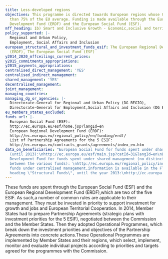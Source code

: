 ```yaml
---
title: Less-developed regions
objectives: This programme is directed towards European regions whose GDP is less
  than 75% of the EU average. Funding is made available through the European Regional
  Development Fund (ERDF) and the European Social Fund (ESF).
mff_heading: 1b) Smart and Inclusive Growth - Economic,social and territorial cohesion
policy_supported: |-
  Regional and Urban Policy,
  Employment, Social Affairs and Inclusion
european_structural_and_investment_funds_esif: The European Regional Development Fund
  (ERDF), The European Social Fund (ESF)
y2014_2020_mffceilings_current_prices: 
y2015_commitments_appropriations: 
y2015_payments_appropriations: 
centralised_direct_management: 'YES'
centralised_indirect_management: 
shared_management: 'YES'
decentralised_management: 
joint_management: 
managing_countries: 
managing_dg_or_agencies: |-
  Directorate-General for Regional and Urban Policy (DG REGIO),
  Directorate-General for Employment,Social Affairs and Inclusion (DG EMPL)
eu_members_states_excluded: 
funds_url: |-
  European Social Fund (ESF):
  http://ec.europa.eu/esf/home.jsp?langId=en
  European Regional Development Fund (ERDF):
  http://ec.europa.eu/regional_policy/en/funding/erdf/
  List of Partnership Agreements for the 5 ESIF:
  http://ec.europa.eu/contracts_grants/agreements/index_en.htm
data_on_beneficiaries: "European Social Fund for funds spent under shared management
  (until 2013):\nhttp://ec.europa.eu/esf/main.jsp?catId=31&langId=en\nEuropean Regional
  Development Fund for funds spent under shared management (no distinction is made
  between the various funds): \nhttp://ec.europa.eu/regional_policy/index.cfm/en/\nFor
  funds under centralised management,information is available in the FTS under the
  heading \"Structural Funds\", until the year 2013:\nhttp://ec.europa.eu/budget/fts/index_en.htm"
---
```

These funds are spent through the European Social Fund (ESF) and the European Regional Development Fund (ERDF),which are two of the five ESIF. As such,a number of common rules are applicable to their  management. They must be invested in priority to  support investment for growth and jobs and European Territorial Cooperation. In 2014, Member States had to prepare Partnership Agreements (strategic plans with investment priorities for the 5 ESIF), negotiated between the Commission and the Member States. Then they adopted Operational Programmes, which break down the investment priorities and objectives of the Partnership Agreements into concrete actions.These Operational Programmes are implemented by Member States and their regions, which select, implement, monitor and evaluate individual projects according to priorities and targets agreed for the programmes with the Commission.